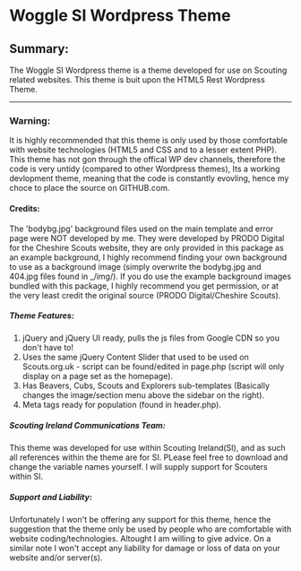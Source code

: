 # Woggle SI Wordpress Theme

## Summary:

The Woggle SI Wordpress theme is a theme developed for use on Scouting related websites. This theme is buit upon the HTML5 Rest Wordpress Theme.

----------

### Warning:

It is highly recommended that this theme is only used by those comfortable with website technologies (HTML5 and CSS and to a lesser extent PHP). This theme has not gon through the offical WP dev channels, therefore the code is very untidy (compared to other Wordpress themes), Its a working devlopment theme, meaning that the code is constantly evovling, hence my choce to place the source on GITHUB.com.

#### Credits:

The 'bodybg.jpg' background files used on the main template and error page were NOT developed by me. They were developed by PRODO Digital for the Cheshire Scouts website, they are only provided in this package as an example background, I highly recommend finding your own background to use as a background image (simply overwrite the bodybg.jpg and 404.jpg files found in _/img/). If you do use the example background images bundled with this package, I highly recommend you get permission, or at the very least credit the original source (PRODO Digital/Cheshire Scouts).

##### Theme Features:

1. jQuery and jQuery UI ready, pulls the js files from Google CDN so you don't have to!
2. Uses the same jQuery Content Slider that used to be used on Scouts.org.uk - script can be found/edited in page.php (script will only display on a page set as the homepage).
3. Has Beavers, Cubs, Scouts and Explorers sub-templates (Basically changes the image/section menu above the sidebar on the right).
4. Meta tags ready for population (found in header.php).

##### Scouting Ireland Communications Team:

This theme was developed for use within Scouting Ireland(SI), and as such all references within the theme are for SI. PLease feel free to download and change the variable names yourself. I will supply support for Scouters within SI. 

##### Support and Liability:

Unfortunately I won't be offering any support for this theme, hence the suggestion that the theme only be used by people who are comfortable with website coding/technologies. Altought I am willing to give advice. On a similar note I won't accept any liability for damage or loss of data on your website and/or server(s).